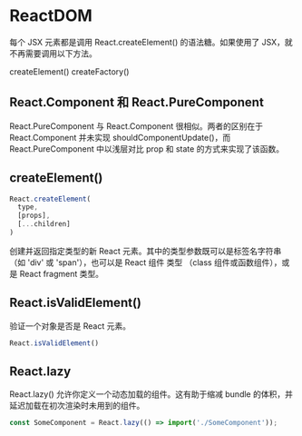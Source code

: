 # ReactDOM

每个 JSX 元素都是调用 React.createElement() 的语法糖。如果使用了 JSX，就不再需要调用以下方法。

createElement()
createFactory()

## React.Component 和 React.PureComponent

React.PureComponent 与 React.Component 很相似。两者的区别在于 React.Component 并未实现 shouldComponentUpdate()，而 React.PureComponent 中以浅层对比 prop 和 state 的方式来实现了该函数。

## createElement()

```jsx
React.createElement(
  type,
  [props],
  [...children]
)
```

创建并返回指定类型的新 React 元素。其中的类型参数既可以是标签名字符串（如 'div' 或 'span'），也可以是 React 组件 类型 （class 组件或函数组件），或是 React fragment 类型。

## React.isValidElement()

验证一个对象是否是 React 元素。

```jsx
React.isValidElement()
```

## React.lazy

React.lazy() 允许你定义一个动态加载的组件。这有助于缩减 bundle 的体积，并延迟加载在初次渲染时未用到的组件。

```jsx
const SomeComponent = React.lazy(() => import('./SomeComponent'));
```